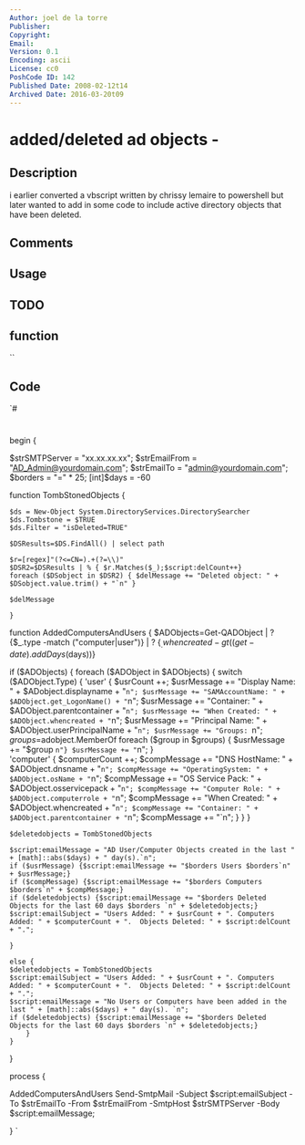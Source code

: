 ```yaml
---
Author: joel de la torre
Publisher: 
Copyright: 
Email: 
Version: 0.1
Encoding: ascii
License: cc0
PoshCode ID: 142
Published Date: 2008-02-12t14
Archived Date: 2016-03-20t09
---
```


# added/deleted ad objects - 

## Description

i earlier converted a vbscript written by chrissy lemaire to powershell but later wanted to add in some code to include active directory objects that have been deleted.

## Comments



## Usage



## TODO



## function

``

## Code

`#
 #
 
 begin {
 
 $strSMTPServer = "xx.xx.xx.xx";
 $strEmailFrom = "AD_Admin@yourdomain.com";
 $strEmailTo = "admin@yourdomain.com";
 $borders = "=" * 25;
 [int]$days = -60
 
 function TombStonedObjects {
 
 	$ds = New-Object System.DirectoryServices.DirectorySearcher
 	$ds.Tombstone = $TRUE
 	$ds.Filter = "isDeleted=TRUE"
 
 	$DSResults=$DS.FindAll() | select path
 
 	$r=[regex]"(?<=CN=).+(?=\\)"
 	$DSR2=$DSResults | % { $r.Matches($_);$script:delCount++}
 	foreach ($DSobject in $DSR2) { $delMessage += "Deleted object: " + $DSobject.value.trim() + "`n" }
 	
 	$delMessage
 	
 	}
 
 
 function AddedComputersAndUsers {
 $ADObjects=Get-QADObject | ? {$_.type -match ("computer|user")} | ? {$_.whencreated -gt ((get-date).addDays($days))}
 
   if ($ADObjects) {
 	foreach ($ADObject in $ADObjects) {
 		switch ($ADObject.Type) {
 			'user'	{
 				$usrCount ++;
 				$usrMessage += "Display Name: " + $ADobject.displayname + "`n";
 				$usrMessage += "SAMAccountName: " + $ADObject.get_LogonName() + "`n";
 				$usrMessage += "Container: " + $ADObject.parentcontainer + "`n";
 				$usrMessage += "When Created: " + $ADObject.whencreated + "`n";
 				$usrMessage += "Principal Name: " + $ADObject.userPrincipalName + "`n";
 				$usrMessage += "Groups: `n";
 					$groups=$adobject.MemberOf
 					foreach ($group in $groups) { $usrMessage += "$group `n"}
 				$usrMessage += "`n";
 				}				
 			'computer' {
 				$computerCount ++;
 				$compMessage += "DNS HostName: " + $ADObject.dnsname + "`n";
 				$compMessage += "OperatingSystem: " + $ADObject.osName + "`n";
 				$compMessage += "OS Service Pack: " + $ADObject.osservicepack + "`n";
 				$compMessage += "Computer Role: " + $ADObject.computerrole + "`n";
 				$compMessage += "When Created: " + $ADObject.whencreated + "`n";
 				$compMessage += "Container: " + $ADObject.parentcontainer + "`n";
 				$compMessage += "`n";
 				}
 			}
 		}
 	
 	$deletedobjects = TombStonedObjects
 	
 	$script:emailMessage = "AD User/Computer Objects created in the last " + [math]::abs($days) + " day(s).`n";
 	if ($usrMessage) {$script:emailMessage += "$borders Users $borders`n" + $usrMessage;}
 	if ($compMessage) {$script:emailMessage += "$borders Computers $borders`n" + $compMessage;}
 	if ($deletedobjects) {$script:emailMessage += "$borders Deleted Objects for the last 60 days $borders `n" + $deletedobjects;}
 	$script:emailSubject = "Users Added: " + $usrCount + ". Computers Added: " + $computerCount + ".  Objects Deleted: " + $script:delCount + ".";
 	
 	}
 	
 	else {
 	$deletedobjects = TombStonedObjects
 	$script:emailSubject = "Users Added: " + $usrCount + ". Computers Added: " + $computerCount + ".  Objects Deleted: " + $script:delCount + ".";
 	$script:emailMessage = "No Users or Computers have been added in the last " + [math]::abs($days) + " day(s). `n";
 	if ($deletedobjects) {$script:emailMessage += "$borders Deleted Objects for the last 60 days $borders `n" + $deletedobjects;}
 		}
 	}
 }
 
 
 process {
 
 
 AddedComputersAndUsers
 Send-SmtpMail -Subject $script:emailSubject -To $strEmailTo -From $strEmailFrom -SmtpHost $strSMTPServer -Body $script:emailMessage;
 
 }
`

